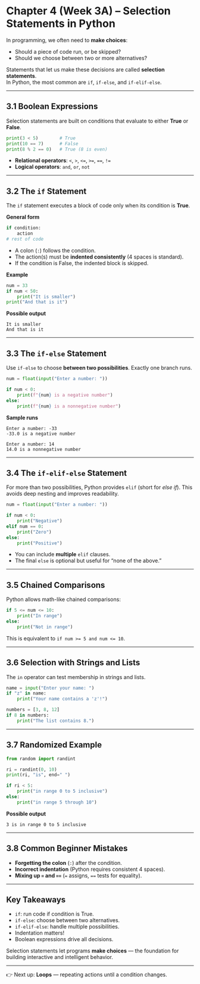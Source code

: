 # Chapter 4 (Week 3A) – Selection Statements in Python

In programming, we often need to **make choices**:
- Should a piece of code run, or be skipped?
- Should we choose between two or more alternatives?

Statements that let us make these decisions are called **selection statements**.  
In Python, the most common are `if`, `if-else`, and `if-elif-else`.

---

## 3.1 Boolean Expressions

Selection statements are built on conditions that evaluate to either **True** or **False**.

```python
print(3 < 5)        # True
print(10 == 7)      # False
print(8 % 2 == 0)   # True (8 is even)
```

- **Relational operators**: `<`, `>`, `<=`, `>=`, `==`, `!=`
- **Logical operators**: `and`, `or`, `not`

---

## 3.2 The `if` Statement

The `if` statement executes a block of code only when its condition is **True**.

**General form**
```python
if condition:
    action
# rest of code
```

- A colon (`:`) follows the condition.
- The action(s) must be **indented consistently** (4 spaces is standard).
- If the condition is False, the indented block is skipped.

**Example**
```python
num = 33
if num < 50:
    print("It is smaller")
print("And that is it")
```

**Possible output**
```
It is smaller
And that is it
```

---

## 3.3 The `if-else` Statement

Use `if-else` to choose **between two possibilities**. Exactly one branch runs.

```python
num = float(input("Enter a number: "))

if num < 0:
    print(f"{num} is a negative number")
else:
    print(f"{num} is a nonnegative number")
```

**Sample runs**
```
Enter a number: -33
-33.0 is a negative number
```

```
Enter a number: 14
14.0 is a nonnegative number
```

---

## 3.4 The `if-elif-else` Statement

For more than two possibilities, Python provides `elif` (short for *else if*). This avoids deep nesting and improves readability.

```python
num = float(input("Enter a number: "))

if num < 0:
    print("Negative")
elif num == 0:
    print("Zero")
else:
    print("Positive")
```

- You can include **multiple** `elif` clauses.
- The final `else` is optional but useful for “none of the above.”

---

## 3.5 Chained Comparisons

Python allows math-like chained comparisons:

```python
if 5 <= num <= 10:
    print("In range")
else:
    print("Not in range")
```

This is equivalent to `if num >= 5 and num <= 10`.

---

## 3.6 Selection with Strings and Lists

The `in` operator can test membership in strings and lists.

```python
name = input("Enter your name: ")
if "z" in name:
    print("Your name contains a 'z'!")

numbers = [3, 8, 12]
if 8 in numbers:
    print("The list contains 8.")
```

---

## 3.7 Randomized Example

```python
from random import randint

ri = randint(0, 10)
print(ri, "is", end=" ")

if ri < 5:
    print("in range 0 to 5 inclusive")
else:
    print("in range 5 through 10")
```

**Possible output**
```
3 is in range 0 to 5 inclusive
```

---

## 3.8 Common Beginner Mistakes

- **Forgetting the colon** (`:`) after the condition.
- **Incorrect indentation** (Python requires consistent 4 spaces).
- **Mixing up `=` and `==`** (`=` assigns, `==` tests for equality).

---

## Key Takeaways

- `if`: run code if condition is True.  
- `if-else`: choose between two alternatives.  
- `if-elif-else`: handle multiple possibilities.  
- Indentation matters!  
- Boolean expressions drive all decisions.  

Selection statements let programs **make choices** — the foundation for building interactive and intelligent behavior.

---

👉 Next up: **Loops** — repeating actions until a condition changes.
